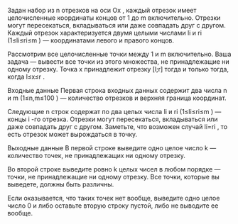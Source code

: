 ﻿Задан набор из n
 отрезков на оси Ox
, каждый отрезок имеет целочисленные координаты концов от 1
 до m
 включительно. Отрезки могут пересекаться, вкладываться или даже совпадать друг с другом. Каждый отрезок характеризуется двумя целыми числами li
 и ri
 (1≤li≤ri≤m
) — координатами левого и правого концов.

Рассмотрим все целочисленные точки между 1
 и m
 включительно. Ваша задача — вывести все точки из этого множества, не принадлежащие ни одному отрезку. Точка x
 принадлежит отрезку [l;r]
 тогда и только тогда, когда l≤x≤r
.

Входные данные
Первая строка входных данных содержит два числа n
 и m
 (1≤n,m≤100
) — количество отрезков и верхняя граница координат.

Следующие n
 строк содержат по два целых числа li
 и ri
 (1≤li≤ri≤m
) — концы i
-го отрезка. Отрезки могут пересекаться, вкладываться или даже совпадать друг с другом. Заметьте, что возможен случай li=ri
, то есть отрезок может вырождаться в точку.

Выходные данные
В первой строке выведите одно целое число k
 — количество точек, не принадлежащих ни одному отрезку.

Во второй строке выведите ровно k
 целых чисел в любом порядке — точки, не принадлежащие ни одному отрезку. Все точки, которые вы выведете, должны быть различны.

Если оказывается, что таких точек нет вообще, выведите одно целое число 0
 и либо оставьте вторую строку пустой, либо не выводите ее вообще.